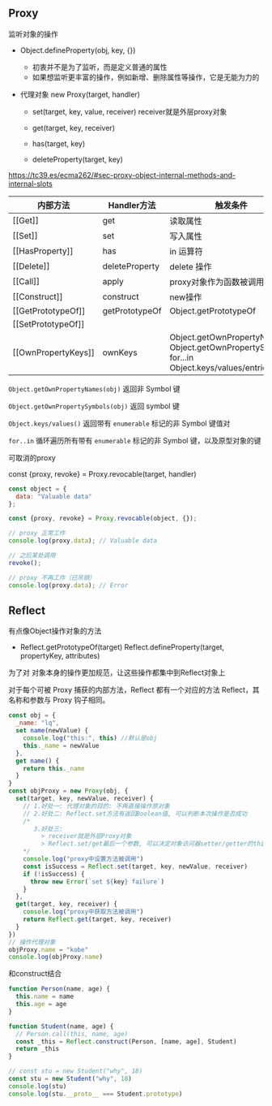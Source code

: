 ## Proxy

监听对象的操作

* Object.defineProperty(obj, key, {})

  * 初衷并不是为了监听，而是定义普通的属性
  * 如果想监听更丰富的操作，例如新增、删除属性等操作，它是无能为力的

* 代理对象      new Proxy(target, handler)

  * set(target, key, value, receiver)  receiver就是外层proxy对象

  * get(target, key, receiver) 

  * has(target, key)

  * deleteProperty(target, key)



https://tc39.es/ecma262/#sec-proxy-object-internal-methods-and-internal-slots

| 内部方法            | Handler方法    | 触发条件                                                     |
| ------------------- | -------------- | ------------------------------------------------------------ |
| [[Get]]             | get            | 读取属性                                                     |
| [[Set]]             | set            | 写入属性                                                     |
| [[HasProperty]]     | has            | in 运算符                                                    |
| [[Delete]]          | deleteProperty | delete 操作                                                  |
| [[Call]]            | apply          | proxy对象作为函数被调用                                      |
| [[Construct]]       | construct      | new操作                                                      |
| [[GetPrototypeOf]]  | getPrototypeOf | Object.getPrototypeOf                                        |
| [[SetPrototypeOf]]  |                |                                                              |
| [[OwnPropertyKeys]] | ownKeys        | Object.getOwnPropertyNames<br/>Object.getOwnPropertySymbols<br />for...in<br />Object.keys/values/entries |

`Object.getOwnPropertyNames(obj)` 返回非 Symbol 键

`Object.getOwnPropertySymbols(obj)` 返回 symbol 键

`Object.keys/values()` 返回带有 `enumerable` 标记的非 Symbol 键值对

`for..in` 循环遍历所有带有 `enumerable` 标记的非 Symbol 键，以及原型对象的键





可取消的proxy

const {proxy, revoke} = Proxy.revocable(target, handler)

```js
const object = {
  data: "Valuable data"
};

const {proxy, revoke} = Proxy.revocable(object, {});

// proxy 正常工作
console.log(proxy.data); // Valuable data

// 之后某处调用
revoke();

// proxy 不再工作（已吊销）
console.log(proxy.data); // Error
```





## Reflect

有点像Object操作对象的方法

* Reflect.getPrototypeOf(target)     Reflect.defineProperty(target, propertyKey, attributes)

为了对 对象本身的操作更加规范，让这些操作都集中到Reflect对象上



对于每个可被 Proxy 捕获的内部方法，Reflect 都有一个对应的方法 Reflect，其名称和参数与 Proxy 钩子相同。

```js
const obj = {
  _name: "lq",
  set name(newValue) {
    console.log("this:", this) //默认是obj
    this._name = newValue
  },
  get name() {
    return this._name
  }
}
const objProxy = new Proxy(obj, {
  set(target, key, newValue, receiver) {
    // 1.好处一: 代理对象的目的: 不再直接操作原对象
    // 2.好处二: Reflect.set方法有返回Boolean值, 可以判断本次操作是否成功
    /*
       3.好处三:
         > receiver就是外层Proxy对象
         > Reflect.set/get最后一个参数, 可以决定对象访问器setter/getter的this指向
    */
    console.log("proxy中设置方法被调用")
    const isSuccess = Reflect.set(target, key, newValue, receiver)
    if (!isSuccess) {
      throw new Error(`set ${key} failure`)
    }
  },
  get(target, key, receiver) {
    console.log("proxy中获取方法被调用")
    return Reflect.get(target, key, receiver)
  }
})
// 操作代理对象
objProxy.name = "kobe"
console.log(objProxy.name)
```



和construct结合

```js
function Person(name, age) {
  this.name = name
  this.age = age
}

function Student(name, age) {
  // Person.call(this, name, age)
  const _this = Reflect.construct(Person, [name, age], Student)
  return _this
}

// const stu = new Student("why", 18)
const stu = new Student("why", 18)
console.log(stu)
console.log(stu.__proto__ === Student.prototype)
```



